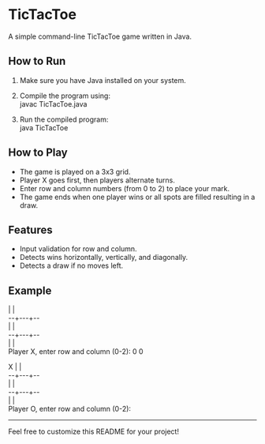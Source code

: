 # TicTacToe

A simple command-line TicTacToe game written in Java.

## How to Run

1. Make sure you have Java installed on your system.  
2. Compile the program using:  
   javac TicTacToe.java

3. Run the compiled program:  
   java TicTacToe

## How to Play

- The game is played on a 3x3 grid.  
- Player X goes first, then players alternate turns.  
- Enter row and column numbers (from 0 to 2) to place your mark.  
- The game ends when one player wins or all spots are filled resulting in a draw.

## Features

- Input validation for row and column.  
- Detects wins horizontally, vertically, and diagonally.  
- Detects a draw if no moves left.

## Example

  |   |  
--+---+--  
  |   |  
--+---+--  
  |   |  
Player X, enter row and column (0-2): 0 0

X |   |  
--+---+--  
  |   |  
--+---+--  
  |   |  
Player O, enter row and column (0-2):

---

Feel free to customize this README for your project!
